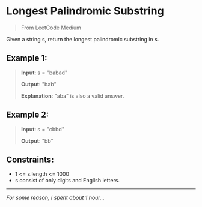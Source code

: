 # Longest Palindromic Substring

> From LeetCode
> Medium

Given a string s, return the longest palindromic substring in s.

## Example 1:

> **Input**: s = "babad"
> 
> **Output**: "bab"
> 
> **Explanation**: "aba" is also a valid answer.

## Example 2:

> **Input**: s = "cbbd"
> 
> **Output**: "bb"
 

## Constraints:

- 1 <= s.length <= 1000
- s consist of only digits and English letters.

-----

*For some reason, I spent about 1 hour...*